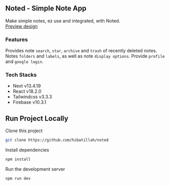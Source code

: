 ## Noted - Simple Note App

Make simple notes, ez use and integrated, with Noted.<br>
[Preview design](https://www.figma.com/proto/pHGAereyUqJJC2FbCMA93N/noted?type=design&node-id=1-2&t=TkAdvEfjlfAFZrHj-1&scaling=scale-down&page-id=0%3A1&starting-point-node-id=1%3A2&show-proto-sidebar=1&mode=design)
<!-- [Visit Noted](https://mynoted.netlify.app/) -->

### Features

Provides note `search`, `star`, `archive` and `trash` of recently deleted notes. Notes `folders` and `labels`, as well as note `display options`. Provide `profile` and `google login`.

### Tech Stacks
- Next v13.4.19
- React v18.2.0
- Tailwindcss v3.3.3
- Firebase v10.3.1


## Run Project Locally

Clone this project
```bash
git clone https://github.com/hibatillah/noted
```

Install dependencies
```bash
npm install
```

Run the development server
```bash
npm run dev
```
